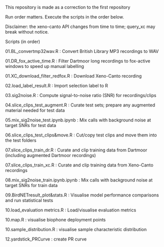 This repository is made as a correction to the first repository

Run order matters. Execute the scripts in the order below.

Disclaimer: the xeno-canto API changes from time to time; query_xc may break without notice.

Scripts (in order)

01.BL_convertmp32wav.R : Convert British Library MP3 recordings to WAV


01.DR_fox_active_time.R : Filter Dartmoor long recordings to fox-active windows to speed up manual labelling


01.XC_download_filter_redfox.R : Download Xeno-Canto recording


02.load_label_result.R : Import selection label to R


03.sig2noise.R : Compute signal-to-noise ratio (SNR) for recordings/clips


04.slice_clips_test_augment.R : Curate test sets; prepare any augmented material needed for test data


05.mix_sig2noise_test.ipynb.ipynb : Mix calls with background noise at target SNRs for test data


06.slice_clips_test_clips&move.R : Cut/copy test clips and move them into the test folders


07.slice_clips_train_dr.R : Curate and clip training data from Dartmoor (including augmented Dartmoor recordings)


07.slice_clips_train_xc.R : Curate and clip training data from Xeno-Canto recordings


08.mix_sig2noise_train.ipynb.ipynb :  Mix calls with background noise at target SNRs for train data


09.BirdNETresult_plot&stats.R : Visualise model performance comparisons and run statistical tests


10.load_evaluation metrics.R : Load/visualise evaluation metrics 


10.map.R : visualise biophone deployment points


10.sample_distribution.R : visualise sample characteristic distribution


12.yardstick_PRCurve : create PR curve

